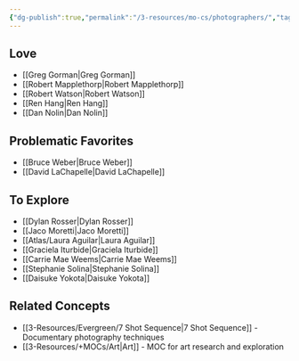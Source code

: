 ```yaml
---
{"dg-publish":true,"permalink":"/3-resources/mo-cs/photographers/","tags":["📍","photographers"],"updated":"2025-10-18T21:23:28.531-07:00"}
---
```


## Love
- [[Greg Gorman\|Greg Gorman]]
- [[Robert Mapplethorp\|Robert Mapplethorp]]
- [[Robert Watson\|Robert Watson]]
- [[Ren Hang\|Ren Hang]]
- [[Dan Nolin\|Dan Nolin]]

## Problematic Favorites
- [[Bruce Weber\|Bruce Weber]]
- [[David LaChapelle\|David LaChapelle]]

## To Explore
- [[Dylan Rosser\|Dylan Rosser]]
- [[Jaco Moretti\|Jaco Moretti]]
- [[Atlas/Laura Aguilar\|Laura Aguilar]]
- [[Graciela Iturbide\|Graciela Iturbide]]
- [[Carrie Mae Weems\|Carrie Mae Weems]]
- [[Stephanie Solina\|Stephanie Solina]]
- [[Daisuke Yokota\|Daisuke Yokota]]

## Related Concepts
- [[3-Resources/Evergreen/7 Shot Sequence\|7 Shot Sequence]] - Documentary photography techniques
- [[3-Resources/+MOCs/Art\|Art]] - MOC for art research and exploration
